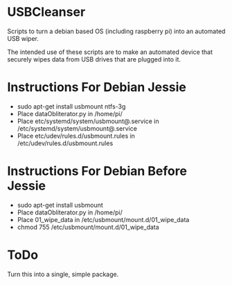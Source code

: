 USBCleanser
===========

Scripts to turn a debian based OS (including raspberry pi) into an automated USB wiper.

The intended use of these scripts are to make an automated device that securely wipes data from USB drives that are plugged into it.

Instructions For Debian Jessie
============

 - sudo apt-get install usbmount ntfs-3g
 - Place dataObliterator.py in /home/pi/
 - Place etc/systemd/system/usbmount@.service in /etc/systemd/system/usbmount@.service
 - Place etc/udev/rules.d/usbmount.rules in /etc/udev/rules.d/usbmount.rules


Instructions For Debian Before Jessie
============

 - sudo apt-get install usbmount
 - Place dataObliterator.py in /home/pi/
 - Place 01_wipe_data in /etc/usbmount/mount.d/01_wipe_data
 - chmod 755 /etc/usbmount/mount.d/01_wipe_data

ToDo
====

Turn this into a single, simple package.

